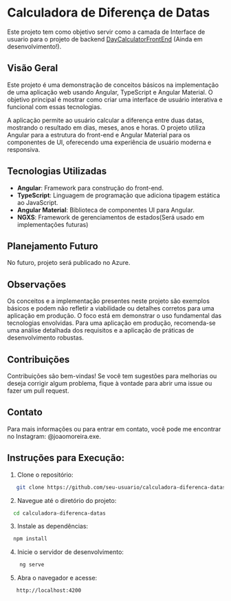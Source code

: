 # Calculadora de Diferença de Datas

Este projeto tem como objetivo servir como a camada de Interface de usuario para o projeto de backend [DayCalculatorFrontEnd](https://github.com/JoaoLOMoreira/DayCalculatorBackEnd) (Ainda em desenvolvimento!).

## Visão Geral

Este projeto é uma demonstração de conceitos básicos na implementação de uma aplicação web usando Angular, TypeScript e Angular Material. O objetivo principal é mostrar como criar uma interface de usuário interativa e funcional com essas tecnologias.


A aplicação permite ao usuário calcular a diferença entre duas datas, mostrando o resultado em dias, meses, anos e horas. O projeto utiliza Angular para a estrutura do front-end e Angular Material para os componentes de UI, oferecendo uma experiência de usuário moderna e responsiva.

## Tecnologias Utilizadas

- **Angular**: Framework para construção do front-end.
- **TypeScript**: Linguagem de programação que adiciona tipagem estática ao JavaScript.
- **Angular Material**: Biblioteca de componentes UI para Angular.
- **NGXS**: Framework de gerenciamentos de estados(Será usado em implementações futuras)

## Planejamento Futuro

No futuro, projeto será publicado no Azure.

## Observações

Os conceitos e a implementação presentes neste projeto são exemplos básicos e podem não refletir a viabilidade ou detalhes corretos para uma aplicação em produção. O foco está em demonstrar o uso fundamental das tecnologias envolvidas. Para uma aplicação em produção, recomenda-se uma análise detalhada dos requisitos e a aplicação de práticas de desenvolvimento robustas.

## Contribuições

Contribuições são bem-vindas! Se você tem sugestões para melhorias ou deseja corrigir algum problema, fique à vontade para abrir uma issue ou fazer um pull request.

## Contato
Para mais informações ou para entrar em contato, você pode me encontrar no Instagram: @joaomoreira.exe.

## Instruções para Execução:

1. Clone o repositório:

```bash
   git clone https://github.com/seu-usuario/calculadora-diferenca-datas.git
```

2. Navegue até o diretório do projeto:

```bash
  cd calculadora-diferenca-datas
```

3. Instale as dependências:

```bash
  npm install
```

4. Inicie o servidor de desenvolvimento:

```bash
    ng serve
```

5. Abra o navegador e acesse:

```bash
   http://localhost:4200
```
